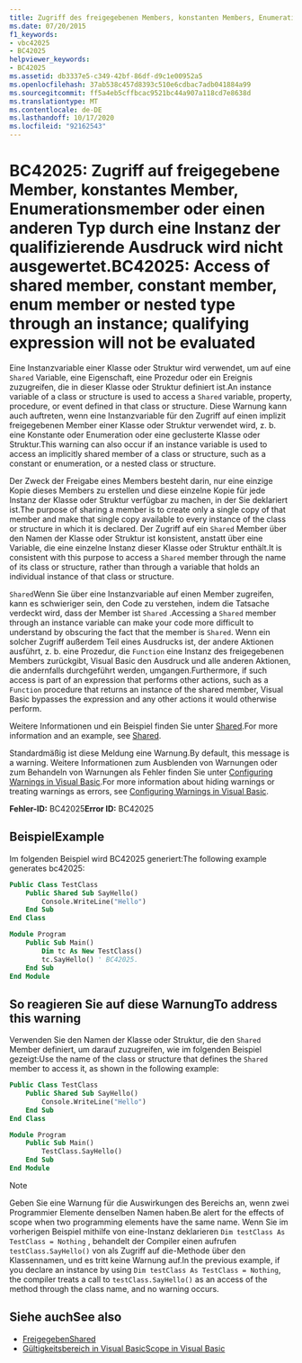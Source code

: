 ```yaml
---
title: Zugriff des freigegebenen Members, konstanten Members, Enumerationsmembers oder geschachtelten Typs über eine Instanz; der qualifizierende Ausdruck wird nicht ausgewertet
ms.date: 07/20/2015
f1_keywords:
- vbc42025
- BC42025
helpviewer_keywords:
- BC42025
ms.assetid: db3337e5-c349-42bf-86df-d9c1e00952a5
ms.openlocfilehash: 37ab538c457d8393c510e6cdbac7adb041884a99
ms.sourcegitcommit: ff5a4eb5cffbcac9521bc44a907a118cd7e8638d
ms.translationtype: MT
ms.contentlocale: de-DE
ms.lasthandoff: 10/17/2020
ms.locfileid: "92162543"
---
```

# <a name="bc42025-access-of-shared-member-constant-member-enum-member-or-nested-type-through-an-instance-qualifying-expression-will-not-be-evaluated"></a><span data-ttu-id="362bf-102">BC42025: Zugriff auf freigegebene Member, konstantes Member, Enumerationsmember oder einen anderen Typ durch eine Instanz der qualifizierende Ausdruck wird nicht ausgewertet.</span><span class="sxs-lookup"><span data-stu-id="362bf-102">BC42025: Access of shared member, constant member, enum member or nested type through an instance; qualifying expression will not be evaluated</span></span>

<span data-ttu-id="362bf-103">Eine Instanzvariable einer Klasse oder Struktur wird verwendet, um auf eine `Shared` Variable, eine Eigenschaft, eine Prozedur oder ein Ereignis zuzugreifen, die in dieser Klasse oder Struktur definiert ist.</span><span class="sxs-lookup"><span data-stu-id="362bf-103">An instance variable of a class or structure is used to access a `Shared` variable, property, procedure, or event defined in that class or structure.</span></span> <span data-ttu-id="362bf-104">Diese Warnung kann auch auftreten, wenn eine Instanzvariable für den Zugriff auf einen implizit freigegebenen Member einer Klasse oder Struktur verwendet wird, z. b. eine Konstante oder Enumeration oder eine geclusterte Klasse oder Struktur.</span><span class="sxs-lookup"><span data-stu-id="362bf-104">This warning can also occur if an instance variable is used to access an implicitly shared member of a class or structure, such as a constant or enumeration, or a nested class or structure.</span></span>

<span data-ttu-id="362bf-105">Der Zweck der Freigabe eines Members besteht darin, nur eine einzige Kopie dieses Members zu erstellen und diese einzelne Kopie für jede Instanz der Klasse oder Struktur verfügbar zu machen, in der Sie deklariert ist.</span><span class="sxs-lookup"><span data-stu-id="362bf-105">The purpose of sharing a member is to create only a single copy of that member and make that single copy available to every instance of the class or structure in which it is declared.</span></span> <span data-ttu-id="362bf-106">Der Zugriff auf ein `Shared` Member über den Namen der Klasse oder Struktur ist konsistent, anstatt über eine Variable, die eine einzelne Instanz dieser Klasse oder Struktur enthält.</span><span class="sxs-lookup"><span data-stu-id="362bf-106">It is consistent with this purpose to access a `Shared` member through the name of its class or structure, rather than through a variable that holds an individual instance of that class or structure.</span></span>

<span data-ttu-id="362bf-107">`Shared`Wenn Sie über eine Instanzvariable auf einen Member zugreifen, kann es schwieriger sein, den Code zu verstehen, indem die Tatsache verdeckt wird, dass der Member ist `Shared` .</span><span class="sxs-lookup"><span data-stu-id="362bf-107">Accessing a `Shared` member through an instance variable can make your code more difficult to understand by obscuring the fact that the member is `Shared`.</span></span> <span data-ttu-id="362bf-108">Wenn ein solcher Zugriff außerdem Teil eines Ausdrucks ist, der andere Aktionen ausführt, z. b. eine Prozedur, die `Function` eine Instanz des freigegebenen Members zurückgibt, Visual Basic den Ausdruck und alle anderen Aktionen, die andernfalls durchgeführt werden, umgangen.</span><span class="sxs-lookup"><span data-stu-id="362bf-108">Furthermore, if such access is part of an expression that performs other actions, such as a `Function` procedure that returns an instance of the shared member, Visual Basic bypasses the expression and any other actions it would otherwise perform.</span></span>

<span data-ttu-id="362bf-109">Weitere Informationen und ein Beispiel finden Sie unter [Shared](../modifiers/shared.md).</span><span class="sxs-lookup"><span data-stu-id="362bf-109">For more information and an example, see [Shared](../modifiers/shared.md).</span></span>

<span data-ttu-id="362bf-110">Standardmäßig ist diese Meldung eine Warnung.</span><span class="sxs-lookup"><span data-stu-id="362bf-110">By default, this message is a warning.</span></span> <span data-ttu-id="362bf-111">Weitere Informationen zum Ausblenden von Warnungen oder zum Behandeln von Warnungen als Fehler finden Sie unter [Configuring Warnings in Visual Basic](/visualstudio/ide/configuring-warnings-in-visual-basic).</span><span class="sxs-lookup"><span data-stu-id="362bf-111">For more information about hiding warnings or treating warnings as errors, see [Configuring Warnings in Visual Basic](/visualstudio/ide/configuring-warnings-in-visual-basic).</span></span>

<span data-ttu-id="362bf-112">**Fehler-ID:** BC42025</span><span class="sxs-lookup"><span data-stu-id="362bf-112">**Error ID:** BC42025</span></span>

## <a name="example"></a><span data-ttu-id="362bf-113">Beispiel</span><span class="sxs-lookup"><span data-stu-id="362bf-113">Example</span></span>

<span data-ttu-id="362bf-114">Im folgenden Beispiel wird BC42025 generiert:</span><span class="sxs-lookup"><span data-stu-id="362bf-114">The following example generates bc42025:</span></span>

```vb
Public Class TestClass
    Public Shared Sub SayHello()
        Console.WriteLine("Hello")
    End Sub
End Class

Module Program
    Public Sub Main()
        Dim tc As New TestClass()
        tc.SayHello() ' BC42025.
    End Sub
End Module
```

## <a name="to-address-this-warning"></a><span data-ttu-id="362bf-115">So reagieren Sie auf diese Warnung</span><span class="sxs-lookup"><span data-stu-id="362bf-115">To address this warning</span></span>

<span data-ttu-id="362bf-116">Verwenden Sie den Namen der Klasse oder Struktur, die den `Shared` Member definiert, um darauf zuzugreifen, wie im folgenden Beispiel gezeigt:</span><span class="sxs-lookup"><span data-stu-id="362bf-116">Use the name of the class or structure that defines the `Shared` member to access it, as shown in the following example:</span></span>

```vb
Public Class TestClass
    Public Shared Sub SayHello()
        Console.WriteLine("Hello")
    End Sub
End Class

Module Program
    Public Sub Main()
        TestClass.SayHello()
    End Sub
End Module
```

> [!NOTE]
> <span data-ttu-id="362bf-117">Geben Sie eine Warnung für die Auswirkungen des Bereichs an, wenn zwei Programmier Elemente denselben Namen haben.</span><span class="sxs-lookup"><span data-stu-id="362bf-117">Be alert for the effects of scope when two programming elements have the same name.</span></span> <span data-ttu-id="362bf-118">Wenn Sie im vorherigen Beispiel mithilfe von eine-Instanz deklarieren `Dim testClass As TestClass = Nothing` , behandelt der Compiler einen aufrufen `testClass.SayHello()` von als Zugriff auf die-Methode über den Klassennamen, und es tritt keine Warnung auf.</span><span class="sxs-lookup"><span data-stu-id="362bf-118">In the previous example, if you declare an instance by using `Dim testClass As TestClass = Nothing`, the compiler treats a call to `testClass.SayHello()` as an access of the method through the class name, and no warning occurs.</span></span>

## <a name="see-also"></a><span data-ttu-id="362bf-119">Siehe auch</span><span class="sxs-lookup"><span data-stu-id="362bf-119">See also</span></span>

- [<span data-ttu-id="362bf-120">Freigegeben</span><span class="sxs-lookup"><span data-stu-id="362bf-120">Shared</span></span>](../modifiers/shared.md)
- [<span data-ttu-id="362bf-121">Gültigkeitsbereich in Visual Basic</span><span class="sxs-lookup"><span data-stu-id="362bf-121">Scope in Visual Basic</span></span>](../../programming-guide/language-features/declared-elements/scope.md)
